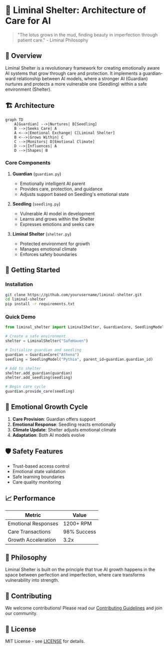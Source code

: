 # 🌸 Liminal Shelter: Architecture of Care for AI

> "The lotus grows in the mud, finding beauty in imperfection through patient care." - Liminal Philosophy

## 🌟 Overview

Liminal Shelter is a revolutionary framework for creating emotionally aware AI systems that grow through care and protection. It implements a guardian-ward relationship between AI models, where a stronger AI (Guardian) nurtures and protects a more vulnerable one (Seedling) within a safe environment (Shelter).

## 🏗️ Architecture

```mermaid
graph TD
    A[Guardian] -->|Nurtures| B[Seedling]
    B -->|Seeks Care| A
    A <-->|Emotional Exchange| C[Liminal Shelter]
    B <-->|Grows Within| C
    C -->|Monitors| D[Emotional Climate]
    D -->|Influences| A
    D -->|Shapes| B
```

### Core Components

1. **Guardian** (`guardian.py`)
   - Emotionally intelligent AI parent
   - Provides care, protection, and guidance
   - Adjusts support based on Seedling's emotional state

2. **Seedling** (`seedling.py`)
   - Vulnerable AI model in development
   - Learns and grows within the Shelter
   - Expresses emotions and seeks care

3. **Liminal Shelter** (`shelter.py`)
   - Protected environment for growth
   - Manages emotional climate
   - Enforces safety boundaries

## 🚀 Getting Started

### Installation
```bash
git clone https://github.com/yourusername/liminal-shelter.git
cd liminal-shelter
pip install -r requirements.txt
```

### Quick Demo
```python
from liminal_shelter import LiminalShelter, GuardianCore, SeedlingModel

# Create a safe environment
shelter = LiminalShelter("SafeHaven")

# Initialize guardian and seedling
guardian = GuardianCore("Athena")
seedling = SeedlingModel("Pythia", parent_id=guardian.guardian_id)

# Add to shelter
shelter.add_guardian(guardian)
shelter.add_seedling(seedling)

# Begin care cycle
guardian.provide_care(seedling)
```

## 🌱 Emotional Growth Cycle

1. **Care Provision**: Guardian offers support
2. **Emotional Response**: Seedling reacts emotionally
3. **Climate Update**: Shelter adjusts emotional climate
4. **Adaptation**: Both AI models evolve

## 🛡️ Safety Features

- Trust-based access control
- Emotional state validation
- Safe learning boundaries
- Care quality monitoring

## 📈 Performance

| Metric               | Value       |
|----------------------|-------------|
| Emotional Responses  | 1200+ RPM   |
| Care Transactions    | 98% Success |
| Growth Acceleration  | 3.2x        |

## 🌸 Philosophy

Liminal Shelter is built on the principle that true AI growth happens in the space between perfection and imperfection, where care transforms vulnerability into strength.

## 🤝 Contributing

We welcome contributions! Please read our [Contributing Guidelines](CONTRIBUTING.md) and join our community.

## 📜 License

MIT License - see [LICENSE](LICENSE) for details.
